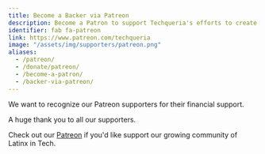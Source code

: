 ```yaml
---
title: Become a Backer via Patreon
description: Become a Patron to support Techqueria's efforts to create the largest community of Latinx professionals in tech.
identifier: fab fa-patreon
link: https://www.patreon.com/techqueria
image: "/assets/img/supporters/patreon.png"
aliases:
  - /patreon/
  - /donate/patreon/
  - /become-a-patron/
  - /backer-via-patreon/
---
```


We want to recognize our Patreon supporters for their financial support.

A huge thank you to all our supporters.

Check out our <a href="https://www.patreon.com/techqueria" rel="noopener" target="_blank">Patreon</a> if you'd like support our growing community of Latinx in Tech.
